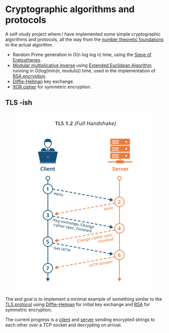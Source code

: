 # Cryptographic algorithms and protocols

A self-study project where I have implemented some simple cryptographic algorithms and protocols, all the way from the [number theoretic foundations](./number_theory) to the actual algorithm. 

- Random Prime generation in O(n log log n) time, using the [Sieve of Eratosthenes](https://en.wikipedia.org/wiki/Sieve_of_Eratosthenes).
- [Modular multiplicative inverse](https://en.wikipedia.org/wiki/Modular_multiplicative_inverse) using [Extended Euclidean Algorithm](https://en.wikipedia.org/wiki/Extended_Euclidean_algorithm) running in O(log(min(n, modulo)) time, used in the implementation of [RSA encryption](./key_exchange/rsa.py).
- [Diffie-Hellman](https://en.wikipedia.org/wiki/Diffie%E2%80%93Hellman_key_exchange) key exchange.
- [XOR cipher](https://en.wikipedia.org/wiki/XOR_cipher) for symmetric encryption. 

## TLS -ish

<p align="center">
  <img src="img/tls-diagram.png">
</p>

The end goal is to implement a minimal example of something similar to the [TLS protocol](https://datatracker.ietf.org/doc/html/rfc5246) using [Diffie-Helman](./key_exchange/diffie_hellman.py) for initial key exchange and [RSA](./key_exchange/rsa.py) for symmetric encryption. 

The current progress is a [client](tls_ish/client.py) and [server](tls_ish/server.py) sending encrypted strings to each other over a TCP socket and decrypting on arrival.
